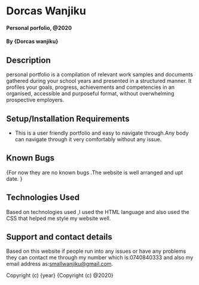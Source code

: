 # Dorcas Wanjiku
#### Personal porfolio, @2020
#### By {Dorcas wanjiku}
## Description
 personal portfolio is a compilation of relevant work samples and documents gathered during your school years and presented in a structured manner. It profiles your goals, progress, achievements and competencies in an organised, accessible and purposeful format, without overwhelming prospective employers.
## Setup/Installation Requirements
* This is a user friendly portfolio and easy to navigate through.Any body can navigate through it very comfortably without any issue.
## Known Bugs
{For now they are no known bugs .The website is well arranged and upt date. }
## Technologies Used
Based on technologies used ,I used the HTML language and also used the CSS that helped me style my website well.
## Support and contact details
Based on this website if people run into any issues or have any problems they can contact me through my number which is:0740840333 and also my email address as:smallwanjiku@gmail.com.

Copyright (c) {year} {Copyright (c) @2020}
  